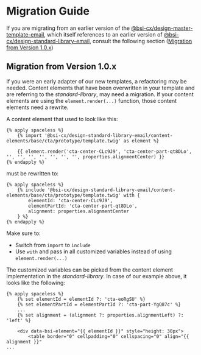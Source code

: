 # Migration Guide

If you are migrating from an earlier version of the [@bsi-cx/design-master-template-email](https://github.com/bsi-software/bsi-cx-design-master-template-email), which itself references to an earlier version of [@bsi-cx/design-standard-library-email](https://github.com/bsi-software/bsi-cx-design-standard-library-email), consult the following section ([Migration from Version 1.0.x](#migration-from-version-1.0.x))

## Migration from Version 1.0.x

If you were an early adapter of our new templates, a refactoring may be needed. Content elements that have been overwritten in your template and are referring to the _standard-library_, may need a migration. If your content elements are using the `element.render(...)` function, those content elements need a rewrite. 

A content element that used to look like this:
```twig
{% apply spaceless %}
    {% import '@bsi-cx/design-standard-library-email/content-elements/base/cta/prototype/template.twig' as element %}

    {{ element.render('cta-center-CLc9J9', 'cta-center-part-qt8DLo', '', '', '', '', '', '', '', properties.alignmentCenter) }}
{% endapply %} 
```

must be rewritten to:
```twig
{% apply spaceless %}
    {% include '@bsi-cx/design-standard-library-email/content-elements/base/cta/prototype/template.twig' with {
        elementId: 'cta-center-CLc9J9',
        elementPartId: 'cta-center-part-qt8DLo',
        alignment: properties.alignmentCenter
    } %}
{% endapply %} 
```

Make sure to:
- Switch from `import` to `include`
- Use `with` and pass in all customized variables instead of using `element.render(...)`

The customized variables can be picked from the content element implementation in the _standard-library_. In case of our example above, it looks like the following:

```twig
{% apply spaceless %}
    {% set elementId = elementId ?: 'cta-eoRgSU' %}
    {% set elementPartId = elementPartId ?: 'cta-part-YgQ87c' %}
    ...    
    {% set alignment = (alignment ?: properties.alignmentLeft) ?: 'left' %}

    <div data-bsi-element="{{ elementId }}" style="height: 38px">
        <table border="0" cellpadding="0" cellspacing="0" align="{{ alignment }}" 
...
```